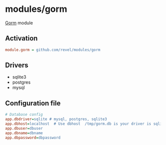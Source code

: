 modules/gorm
===============

[Gorm](http://jinzhu.me/gorm) module

## Activation
```ini
module.gorm = github.com/revel/modules/gorm
```

## Drivers

* sqlite3
* postgres
* mysql

## Configuration file

```ini
# Database config
app.dbdriver=sqlite # mysql, postgres, sqlite3
app.dbhost=localhost  # Use dbhost  /tmp/gorm.db is your driver is sqlite
app.dbuser=dbuser
app.dbname=dbname
app.dbpassword=dbpassword
```

